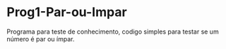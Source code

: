 # Prog1-Par-ou-Impar
Programa para teste de conhecimento, codigo simples para testar se um número é par ou ímpar.
